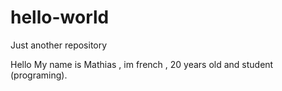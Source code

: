 # hello-world
Just another repository

Hello My name is Mathias , im french , 20 years old and student (programing). 
